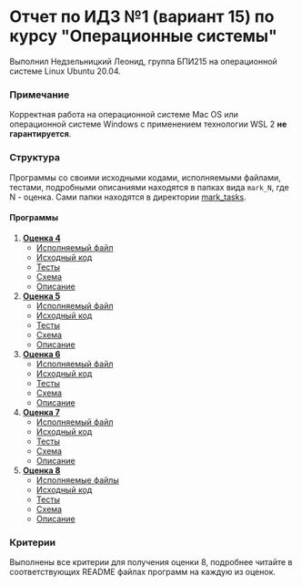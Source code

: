 # Отчет по ИДЗ №1 (вариант 15) по курсу "Операционные системы"
Выполнил Недзельницкий Леонид, группа БПИ215 на операционной системе Linux Ubuntu 20.04.

### Примечание
Корректная работа на операционной системе Mac OS или операционной системе Windows с применением технологии WSL 2 **не гарантируется**.

### Структура
Программы со своими исходными кодами, исполняемыми файлами, тестами, подробными описаниями находятся в папках вида `mark_N`, где N - оценка.
Сами папки находятся в директории [mark_tasks](mark_tasks).

#### Программы
1) [**Оценка 4**](mark_tasks/mark_4)
   * [Исполняемый файл](mark_tasks/mark_4/binaries)
   * [Исходный код](mark_tasks/mark_4/source_code)
   * [Тесты](mark_tasks/mark_4/tests)
   * [Схема](mark_tasks/mark_4/Схема.png)
   * [Описание](mark_tasks/mark_4/README.md)
2) [**Оценка 5**](mark_tasks/mark_5)
    * [Исполняемый файл](mark_tasks/mark_5/binaries)
    * [Исходный код](mark_tasks/mark_5/source_code)
    * [Тесты](mark_tasks/mark_5/tests)
    * [Схема](mark_tasks/mark_5/Схема.png)
    * [Описание](mark_tasks/mark_5/README.md)
2) [**Оценка 6**](mark_tasks/mark_6)
    * [Исполняемый файл](mark_tasks/mark_6/binaries)
    * [Исходный код](mark_tasks/mark_6/source_code)
    * [Тесты](mark_tasks/mark_6/tests)
    * [Схема](mark_tasks/mark_6/Схема.png)
    * [Описание](mark_tasks/mark_6/README.md)
2) [**Оценка 7**](mark_tasks/mark_7)
    * [Исполняемый файл](mark_tasks/mark_7/binaries)
    * [Исходный код](mark_tasks/mark_7/source_code)
    * [Тесты](mark_tasks/mark_7/tests)
    * [Схема](mark_tasks/mark_7/Схема.png)
    * [Описание](mark_tasks/mark_7/README.md)
2) [**Оценка 8**](mark_tasks/mark_8)
    * [Исполняемые файлы](mark_tasks/mark_8/binaries)
    * [Исходный код](mark_tasks/mark_8/source_code)
    * [Тесты](mark_tasks/mark_8/tests)
    * [Схема](mark_tasks/mark_8/Схема.png)
    * [Описание](mark_tasks/mark_8/README.md)

### Критерии
Выполнены все критерии для получения оценки 8, подробнее читайте в соответствующих README файлах программ на каждую из оценок.

